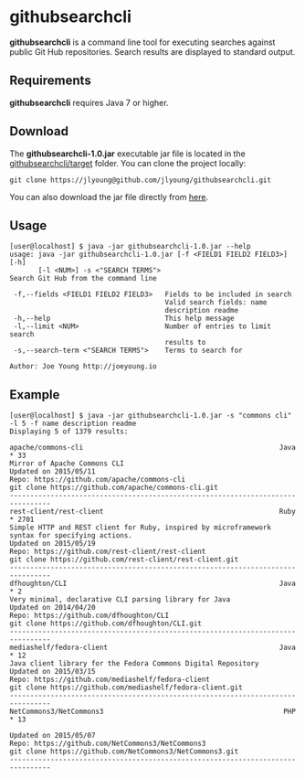 # githubsearchcli
**githubsearchcli** is a command line tool for executing searches against public Git Hub repositories.
Search results are displayed to standard output.

## Requirements
**githubsearchcli** requires Java 7 or higher.

## Download
The **githubsearchcli-1.0.jar** executable jar file is located in the [githubsearchcli/target](https://github.com/jlyoung/githubsearchcli/tree/master/target) folder.
You can clone the project locally:
```
git clone https://jlyoung@github.com/jlyoung/githubsearchcli.git
```
You can also download the jar file directly from [here](https://github.com/jlyoung/githubsearchcli/blob/master/target/githubsearchcli-1.0.jar?raw=true).

## Usage
```
[user@localhost] $ java -jar githubsearchcli-1.0.jar --help
usage: java -jar githubsearchcli-1.0.jar [-f <FIELD1 FIELD2 FIELD3>] [-h]
       [-l <NUM>] -s <"SEARCH TERMS">
Search Git Hub from the command line

 -f,--fields <FIELD1 FIELD2 FIELD3>   Fields to be included in search
                                      Valid search fields: name
                                      description readme
 -h,--help                            This help message
 -l,--limit <NUM>                     Number of entries to limit search
                                      results to
 -s,--search-term <"SEARCH TERMS">    Terms to search for

Author: Joe Young http://joeyoung.io
```

## Example
```
[user@localhost] $ java -jar githubsearchcli-1.0.jar -s "commons cli" -l 5 -f name description readme
Displaying 5 of 1379 results:

apache/commons-cli                                                Java * 33    
Mirror of Apache Commons CLI
Updated on 2015/05/11
Repo: https://github.com/apache/commons-cli
git clone https://github.com/apache/commons-cli.git
--------------------------------------------------------------------------------
rest-client/rest-client                                           Ruby * 2701  
Simple HTTP and REST client for Ruby, inspired by microframework syntax for specifying actions.
Updated on 2015/05/19
Repo: https://github.com/rest-client/rest-client
git clone https://github.com/rest-client/rest-client.git
--------------------------------------------------------------------------------
dfhoughton/CLI                                                    Java * 2     
Very minimal, declarative CLI parsing library for Java
Updated on 2014/04/20
Repo: https://github.com/dfhoughton/CLI
git clone https://github.com/dfhoughton/CLI.git
--------------------------------------------------------------------------------
mediashelf/fedora-client                                          Java * 12    
Java client library for the Fedora Commons Digital Repository
Updated on 2015/03/15
Repo: https://github.com/mediashelf/fedora-client
git clone https://github.com/mediashelf/fedora-client.git
--------------------------------------------------------------------------------
NetCommons3/NetCommons3                                            PHP * 13    

Updated on 2015/05/07
Repo: https://github.com/NetCommons3/NetCommons3
git clone https://github.com/NetCommons3/NetCommons3.git
--------------------------------------------------------------------------------
```
